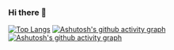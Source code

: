 ### Hi there 👋

[![Top Langs](https://github-readme-stats.vercel.app/api/top-langs/?username=SeongGwangJu)](https://github.com/anuraghazra/github-readme-stats)
[![Ashutosh's github activity graph](https://github-readme-activity-graph.vercel.app/graph?username=SeongGwangJu&theme=)](https://github.com/ashutosh00710/github-readme-activity-graph)
[![Ashutosh's github activity graph](https://github-readme-activity-graph.vercel.app/graph?username=Ashutosh00710&theme=high-contrast)](https://github.com/ashutosh00710/github-readme-activity-graph)
